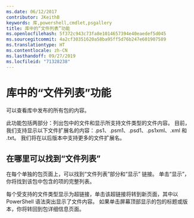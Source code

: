 ```yaml
---
ms.date: 06/12/2017
contributor: JKeithB
keywords: 库,powershell,cmdlet,psgallery
title: 库中的“文件列表”功能
ms.openlocfilehash: 5f372c943c73fa8e1014657394e40eaedef5d045
ms.sourcegitcommit: 4a2cf30351620a58ba95ff5d76b247e601907589
ms.translationtype: HT
ms.contentlocale: zh-CN
ms.lasthandoff: 09/27/2019
ms.locfileid: "71328238"
---
```

# <a name="filelist-feature-in-the-gallery"></a>库中的“文件列表”功能

可以查看库中发布的所有包的内容。

此功能包括两部分：列出包中的文件和显示所支持文件类型的文件内容。 目前，我们支持显示以下文件扩展名的内容：.ps1、.psm1、.psd1、.ps1xml、.xml 和 .txt。 我们将在以后版本中支持更多的文件扩展名。

## <a name="where-to-find-filelist"></a>在哪里可以找到“文件列表”

在每个单独的包页面上，可以找到“文件列表”部分和“显示”  链接。 单击“显示”，你将找到该包中包含的项的完整列表。

每个受支持的文件类型显示为超链接，单击该超链接将转到新页面，其中以 PowerShell 语法突出显示了文件内容。 如果单击屏幕顶部显示的包的标题或版本，你将转回到包详细信息页面。
